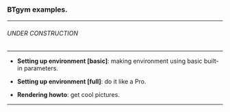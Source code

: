 ### BTgym examples.
****
###### UNDER CONSTRUCTION
****
- **Setting up environment [basic]**: making environment using basic built-in parameters.

- **Setting up environment [full]**: do it like a Pro.
 
- **Rendering howto**: get cool pictures.

****

 
  
 